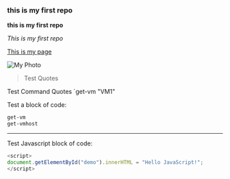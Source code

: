 ### this is my first repo

**this is my first repo**


_This is my first repo_


[This is my page](https://www.linkedin.com/in/sherif-h-ali/)

![My Photo](https://media.licdn.com/dms/image/C4E03AQGP1zbdtyW3IQ/profile-displayphoto-shrink_200_200/0?e=1575504000&v=beta&t=lWyijecJNS2kCZZeZN4lcMcyISJff8fO9mFSR-WTlBE)

>Test Quotes

Test Command Quotes `get-vm "VM1"

Test a block of code:

```powershell
get-vm
get-vmhost
```
---

Test Javascript block of code:

```javascript
<script>
document.getElementById("demo").innerHTML = "Hello JavaScript!";
</script>
```
